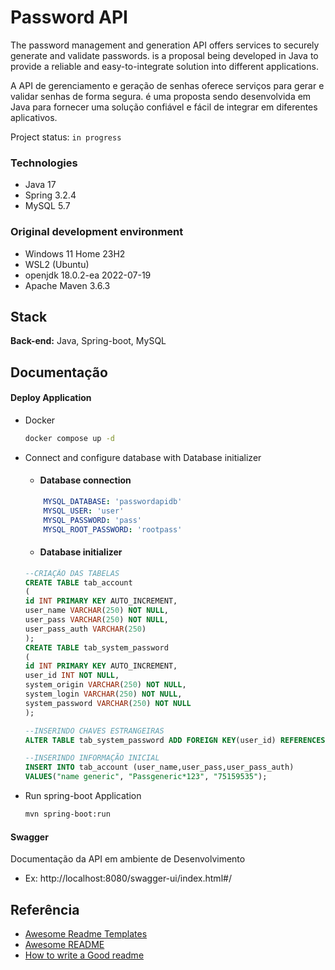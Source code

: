 # Password API

The password management and generation API offers services to securely generate and validate passwords. is a proposal being developed in Java to provide a reliable and easy-to-integrate solution into different applications.

A API de gerenciamento e geração de senhas oferece serviços para gerar e validar senhas de forma segura. é uma proposta sendo desenvolvida em Java para fornecer uma solução confiável e fácil de integrar em diferentes aplicativos.


Project status: `in progress`

### Technologies
- Java 17
- Spring 3.2.4
- MySQL 5.7

### Original development environment
- Windows 11 Home 23H2
- WSL2 (Ubuntu)
- openjdk 18.0.2-ea 2022-07-19
- Apache Maven 3.6.3


## Stack

**Back-end:** Java, Spring-boot, MySQL


## Documentação

#### Deploy Application
 - Docker 
    ```bash
    docker compose up -d
    ```
 - Connect and configure database with Database initializer
    - #### Database connection
    ```yaml
        MYSQL_DATABASE: 'passwordapidb'   
        MYSQL_USER: 'user'
        MYSQL_PASSWORD: 'pass'      
        MYSQL_ROOT_PASSWORD: 'rootpass'
    ```
    - #### Database initializer
    ```sql
    --CRIAÇÃO DAS TABELAS
    CREATE TABLE tab_account
    ( 
    id INT PRIMARY KEY AUTO_INCREMENT,  
    user_name VARCHAR(250) NOT NULL,  
    user_pass VARCHAR(250) NOT NULL,  
    user_pass_auth VARCHAR(250)  
    ); 
    CREATE TABLE tab_system_password 
    ( 
    id INT PRIMARY KEY AUTO_INCREMENT,
    user_id INT NOT NULL,  
    system_origin VARCHAR(250) NOT NULL,  
    system_login VARCHAR(250) NOT NULL,  
    system_password VARCHAR(250) NOT NULL
    ); 

    --INSERINDO CHAVES ESTRANGEIRAS
    ALTER TABLE tab_system_password ADD FOREIGN KEY(user_id) REFERENCES tab_account (id)

    --INSERINDO INFORMAÇÃO INICIAL
    INSERT INTO tab_account (user_name,user_pass,user_pass_auth) 
    VALUES("name generic", "Passgeneric*123", "75159535");
    ```
 - Run spring-boot Application
    ```bash
    mvn spring-boot:run
    ```
    
#### Swagger

Documentação da API em ambiente de Desenvolvimento
 - Ex: http://localhost:8080/swagger-ui/index.html#/
## Referência

 - [Awesome Readme Templates](https://awesomeopensource.com/project/elangosundar/awesome-README-templates)
 - [Awesome README](https://github.com/matiassingers/awesome-readme)
 - [How to write a Good readme](https://bulldogjob.com/news/449-how-to-write-a-good-readme-for-your-github-project)

